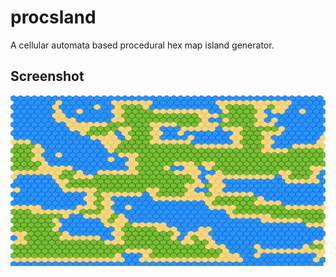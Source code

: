 procsland
===========
A cellular automata based procedural hex map island generator.

## Screenshot

![screenshot of procsland in action](images/screenshot.png)
